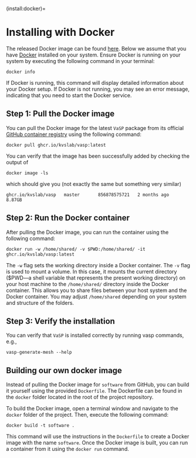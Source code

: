 (install:docker)=

# Installing with Docker

The released Docker image can be found [here](https://github.com/KVSlab/VaSP/pkgs/container/vasp).
Below we assume that you have [Docker](https://docs.docker.com/get-docker/) installed on your system.
Ensure Docker is running on your system by executing the following command in your terminal:
```consolse
docker info
```
If Docker is running, this command will display detailed information about your Docker setup. If Docker is not running, you may see an error message, indicating that you need to start the Docker service.

## Step 1: Pull the Docker image

You can pull the Docker image for the latest `VaSP` package from its
official [GitHub container registry](https://github.com/KVSlab/VaSP/pkgs/container/vasp) using the following command:

``` console
docker pull ghcr.io/kvslab/vasp:latest
```

You can verify that the image has been successfully added by checking the output of 

```console
docker image -ls
```
which should give you (not exactly the same but something very similar)

```
ghcr.io/kvslab/vasp   master       856878575721   2 months ago   8.87GB
```

## Step 2: Run the Docker container

After pulling the Docker image, you can run the container using the following command:

``` console
docker run -w /home/shared/ -v $PWD:/home/shared/ -it ghcr.io/kvslab/vasp:latest
```
The `-w` flag sets the working directory inside a Docker container. The `-v` flag is used to mount a volume. In this case, it mounts the current directory ($PWD—a shell variable that represents the present working directory) on your host machine to the `/home/shared/` directory inside the Docker container. This allows you to share files between your host system and the Docker container. You may adjust `/home/shared` depending on your system and structure of the folders.

## Step 3: Verify the installation

You can verify that `VaSP` is installed correctly by running vasp commands, e.g.,

```console
vasp-generate-mesh --help
```

## Building our own docker image

Instead of pulling the Docker image for `software` from GitHub, you can build it yourself using the provided `Dockerfile`.
The Dockerfile can be found in the `docker` folder located in the root of the project repository.

To build the Docker image, open a terminal window and navigate to the `docker` folder of the project. Then, execute the
following command:

``` console
docker build -t software .
```

This command will use the instructions in the `Dockerfile` to create a Docker image with the name `software`. Once the
Docker image is built, you can run a container from it using the `docker run` command.
